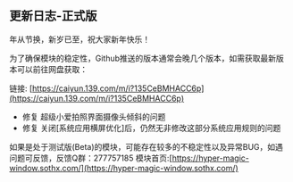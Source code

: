 ## 更新日志-正式版

年从节换，新岁已至，祝大家新年快乐！

为了确保模块的稳定性，Github推送的版本通常会晚几个版本，如需获取最新版本可以前往网盘获取：

链接: [https://caiyun.139.com/m/i?135CeBMHACC6p](https://caiyun.139.com/m/i?135CeBMHACC6p)


- 修复 超级小爱拍照界面摄像头倾斜的问题
- 修复 关闭[系统应用横屏优化]后，仍然无非修改这部分系统应用规则的问题

如果是处于测试版(Beta)的模块，可能存在较多的不稳定性以及异常BUG，如遇问题可反馈，反馈Q群：277757185
模块首页:[https://hyper-magic-window.sothx.com/](https://hyper-magic-window.sothx.com/)